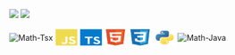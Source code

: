 


<div>
  <img height="180em" src="https://github-readme-stats.vercel.app/api?username=mathmarcondes&show_icons=true&theme=tokyonight&include_all_commits=true&count_private=true"/>
  <img height="180em" src="https://github-readme-stats.vercel.app/api/top-langs/?username=mathmarcondes&layout=compact&langs_count=7&theme=tokyonight"/>
</div>
<div style="display: inline_block"><br>
  <img align="center" alt="Math-Tsx" height="30" width="40" src="https://raw.githubusercontent.com/devicons/devicon/master/icons/react-native/react-native-plain.svg">
  <img align="center" alt="Math-Js" height="30" width="40" src="https://raw.githubusercontent.com/devicons/devicon/master/icons/javascript/javascript-plain.svg">
  <img align="center" alt="Math-Ts" height="30" width="40" src="https://raw.githubusercontent.com/devicons/devicon/master/icons/typescript/typescript-plain.svg">
  <img align="center" alt="Math-HTML" height="30" width="40" src="https://raw.githubusercontent.com/devicons/devicon/master/icons/html5/html5-original.svg">
  <img align="center" alt="Math-CSS" height="30" width="40" src="https://raw.githubusercontent.com/devicons/devicon/master/icons/css3/css3-original.svg">
  <img align="center" alt="Math-Python" height="30" width="40" src="https://raw.githubusercontent.com/devicons/devicon/master/icons/python/python-original.svg">
  <img align="center" alt="Math-Java" height="30" widtgh="40" src="https://img.shields.io/badge/Java-ED8B00?style=for-the-badge&logo=java&logoColor=white">
</div>
